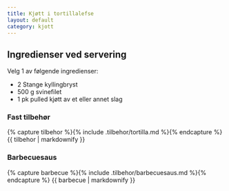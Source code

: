 ```yaml
---
title: Kjøtt i tortillalefse
layout: default
category: kjott
---
```


## Ingredienser ved servering

Velg 1 av følgende ingredienser:

- 2 Stange kyllingbryst
- 500 g svinefilet
- 1 pk pulled kjøtt av et eller annet slag

### Fast tilbehør

{% capture tilbehor %}{% include .tilbehor/tortilla.md %}{% endcapture %}
{{ tilbehor | markdownify }}

### Barbecuesaus

{% capture barbecue %}{% include .tilbehor/barbecuesaus.md %}{% endcapture %}
{{ barbecue | markdownify }}
